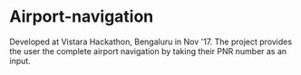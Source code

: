 # Airport-navigation
Developed at Vistara Hackathon, Bengaluru in Nov '17. The project provides the user the complete airport navigation by taking their PNR number as an input.
